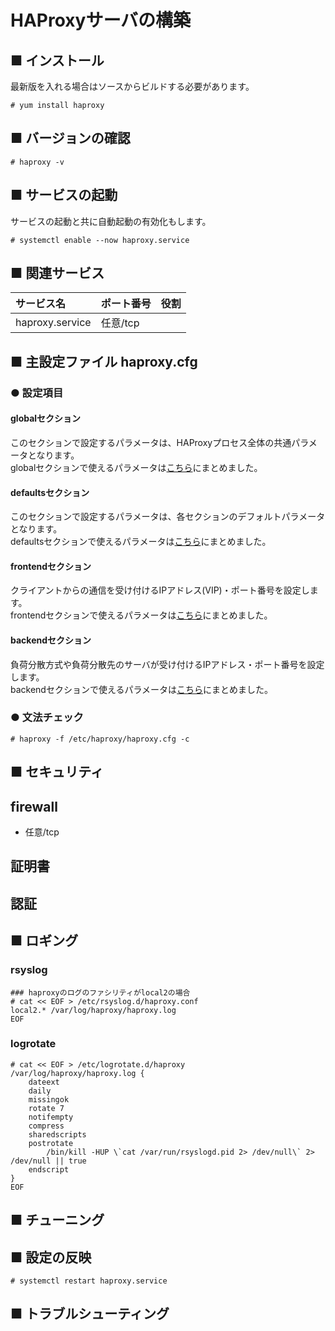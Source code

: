 # HAProxyサーバの構築
## ■ インストール
最新版を入れる場合はソースからビルドする必要があります。
```
# yum install haproxy
```
## ■ バージョンの確認
```
# haproxy -v
```

## ■ サービスの起動
サービスの起動と共に自動起動の有効化もします。
```
# systemctl enable --now haproxy.service
```
## ■ 関連サービス
|サービス名|ポート番号|役割|
|:---|:---|:---|
|haproxy.service|任意/tcp||

## ■ 主設定ファイル haproxy.cfg
### ● 設定項目
#### globalセクション
このセクションで設定するパラメータは、HAProxyプロセス全体の共通パラメータとなります。  
globalセクションで使えるパラメータは[こちら](https://github.com/thetaru/memorandum/tree/master/OS/Linux/CentOS8/haproxy/haproxy_server/global_keywords)にまとめました。
#### defaultsセクション
このセクションで設定するパラメータは、各セクションのデフォルトパラメータとなります。  
defaultsセクションで使えるパラメータは[こちら](https://github.com/thetaru/memorandum/tree/master/OS/Linux/CentOS8/haproxy/haproxy_server/defaults_keywords)にまとめました。
#### frontendセクション
クライアントからの通信を受け付けるIPアドレス(VIP)・ポート番号を設定します。  
frontendセクションで使えるパラメータは[こちら](https://github.com/thetaru/memorandum/tree/master/OS/Linux/CentOS8/haproxy/haproxy_server/frontend_keywords)にまとめました。
#### backendセクション
負荷分散方式や負荷分散先のサーバが受け付けるIPアドレス・ポート番号を設定します。  
backendセクションで使えるパラメータは[こちら](https://github.com/thetaru/memorandum/tree/master/OS/Linux/CentOS8/haproxy/haproxy_server/backend_keywords)にまとめました。

### ● 文法チェック
```
# haproxy -f /etc/haproxy/haproxy.cfg -c
```
## ■ セキュリティ
## firewall
- 任意/tcp

## 証明書
## 認証
## ■ ロギング
### rsyslog
```
### haproxyのログのファシリティがlocal2の場合
# cat << EOF > /etc/rsyslog.d/haproxy.conf
local2.* /var/log/haproxy/haproxy.log
EOF
```
### logrotate
```
# cat << EOF > /etc/logrotate.d/haproxy
/var/log/haproxy/haproxy.log {
    dateext
    daily
    missingok
    rotate 7
    notifempty
    compress
    sharedscripts
    postrotate
        /bin/kill -HUP \`cat /var/run/rsyslogd.pid 2> /dev/null\` 2> /dev/null || true
    endscript
}
EOF
```
## ■ チューニング
## ■ 設定の反映
```
# systemctl restart haproxy.service
```
## ■ トラブルシューティング
